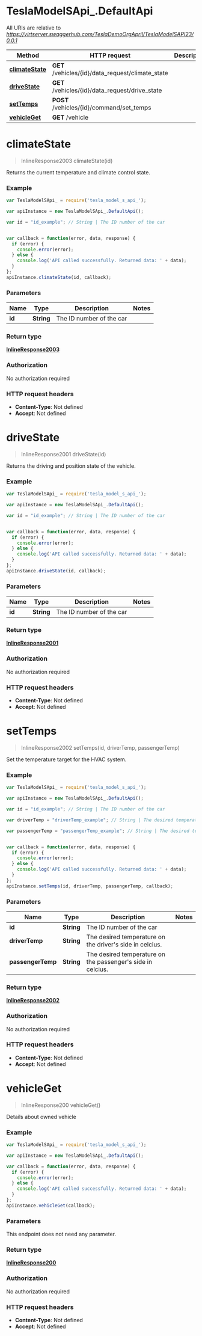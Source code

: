 # TeslaModelSApi_.DefaultApi

All URIs are relative to *https://virtserver.swaggerhub.com/TeslaDemoOrgApril/TeslaModelSAPI23/0.0.1*

Method | HTTP request | Description
------------- | ------------- | -------------
[**climateState**](DefaultApi.md#climateState) | **GET** /vehicles/{id}/data_request/climate_state | 
[**driveState**](DefaultApi.md#driveState) | **GET** /vehicles/{id}/data_request/drive_state | 
[**setTemps**](DefaultApi.md#setTemps) | **POST** /vehicles/{id}/command/set_temps | 
[**vehicleGet**](DefaultApi.md#vehicleGet) | **GET** /vehicle | 


<a name="climateState"></a>
# **climateState**
> InlineResponse2003 climateState(id)



Returns the current temperature and climate control state.

### Example
```javascript
var TeslaModelSApi_ = require('tesla_model_s_api_');

var apiInstance = new TeslaModelSApi_.DefaultApi();

var id = "id_example"; // String | The ID number of the car


var callback = function(error, data, response) {
  if (error) {
    console.error(error);
  } else {
    console.log('API called successfully. Returned data: ' + data);
  }
};
apiInstance.climateState(id, callback);
```

### Parameters

Name | Type | Description  | Notes
------------- | ------------- | ------------- | -------------
 **id** | **String**| The ID number of the car | 

### Return type

[**InlineResponse2003**](InlineResponse2003.md)

### Authorization

No authorization required

### HTTP request headers

 - **Content-Type**: Not defined
 - **Accept**: Not defined

<a name="driveState"></a>
# **driveState**
> InlineResponse2001 driveState(id)



Returns the driving and position state of the vehicle.

### Example
```javascript
var TeslaModelSApi_ = require('tesla_model_s_api_');

var apiInstance = new TeslaModelSApi_.DefaultApi();

var id = "id_example"; // String | The ID number of the car


var callback = function(error, data, response) {
  if (error) {
    console.error(error);
  } else {
    console.log('API called successfully. Returned data: ' + data);
  }
};
apiInstance.driveState(id, callback);
```

### Parameters

Name | Type | Description  | Notes
------------- | ------------- | ------------- | -------------
 **id** | **String**| The ID number of the car | 

### Return type

[**InlineResponse2001**](InlineResponse2001.md)

### Authorization

No authorization required

### HTTP request headers

 - **Content-Type**: Not defined
 - **Accept**: Not defined

<a name="setTemps"></a>
# **setTemps**
> InlineResponse2002 setTemps(id, driverTemp, passengerTemp)



Set the temperature target for the HVAC system.

### Example
```javascript
var TeslaModelSApi_ = require('tesla_model_s_api_');

var apiInstance = new TeslaModelSApi_.DefaultApi();

var id = "id_example"; // String | The ID number of the car

var driverTemp = "driverTemp_example"; // String | The desired temperature on the driver's side in celcius.

var passengerTemp = "passengerTemp_example"; // String | The desired temperature on the passenger's side in celcius.


var callback = function(error, data, response) {
  if (error) {
    console.error(error);
  } else {
    console.log('API called successfully. Returned data: ' + data);
  }
};
apiInstance.setTemps(id, driverTemp, passengerTemp, callback);
```

### Parameters

Name | Type | Description  | Notes
------------- | ------------- | ------------- | -------------
 **id** | **String**| The ID number of the car | 
 **driverTemp** | **String**| The desired temperature on the driver&#39;s side in celcius. | 
 **passengerTemp** | **String**| The desired temperature on the passenger&#39;s side in celcius. | 

### Return type

[**InlineResponse2002**](InlineResponse2002.md)

### Authorization

No authorization required

### HTTP request headers

 - **Content-Type**: Not defined
 - **Accept**: Not defined

<a name="vehicleGet"></a>
# **vehicleGet**
> InlineResponse200 vehicleGet()



Details about owned vehicle

### Example
```javascript
var TeslaModelSApi_ = require('tesla_model_s_api_');

var apiInstance = new TeslaModelSApi_.DefaultApi();

var callback = function(error, data, response) {
  if (error) {
    console.error(error);
  } else {
    console.log('API called successfully. Returned data: ' + data);
  }
};
apiInstance.vehicleGet(callback);
```

### Parameters
This endpoint does not need any parameter.

### Return type

[**InlineResponse200**](InlineResponse200.md)

### Authorization

No authorization required

### HTTP request headers

 - **Content-Type**: Not defined
 - **Accept**: Not defined

